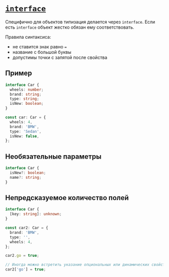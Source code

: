 # [`interface`](../index.md)

Специфично для объектов типизация делается через `interface`. Если есть `interface` объект жестко обязан ему соответствовать.

Правила синтаксиса:

- не ставится знак равно `=`
- название с большой буквы
- допустимы точки с запятой после свойства

## Пример

```ts
interface Car {
  wheels: number;
  brand: string;
  type: string;
  isNew: boolean;
}

const car: Car = {
  wheels: 4,
  brand: 'BMW',
  type: 'Sedan',
  isNew: false,
};
```

## Необязательные параметры

```ts
interface Car {
  isNew?: boolean;
  name?: string;
}
```

## Непредсказуемое количество полей

```ts
interface Car {
  [key: string]: unknown;
}

const car2: Car = {
  brand: 'BMW',
  type: '',
  wheels: 4,
};

car2.go = true;

// Иногда можно встретить указание опциональных или динамических свойств в скобках для отличия.
car2['go'] = true;
```
